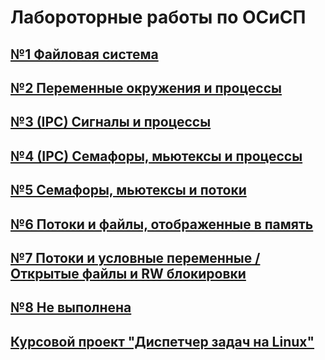 # Лабороторные работы по ОСиСП
## [№1 Файловая система](https://github.com/DanikKul/OSaSP/tree/lab1)
## [№2 Переменные окружения и процессы](https://github.com/DanikKul/OSaSP/tree/lab2)
## [№3 (IPC) Сигналы и процессы](https://github.com/DanikKul/OSaSP/tree/lab3)
## [№4 (IPC) Семафоры, мьютексы и процессы](https://github.com/DanikKul/OSaSP/tree/lab4)
## [№5 Семафоры, мьютексы и потоки](https://github.com/DanikKul/OSaSP/tree/lab5)
## [№6 Потоки и файлы, отображенные в память](https://github.com/DanikKul/OSaSP/tree/lab6)
## [№7 Потоки и условные переменные / Открытые файлы и RW блокировки](https://github.com/DanikKul/OSaSP/tree/lab7)
## [№8 Не выполнена](https://github.com/DanikKul/OSaSP/tree/lab8)
## [Курсовой проект "Диспетчер задач на Linux"](https://github.com/DanikKul/OSaSP/tree/project)
